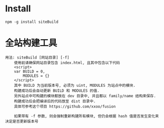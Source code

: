# Install
`npm -g install siteBuild`

# 全站构建工具
	用法: siteBuild [网站目录] [-f]
		使用前请确保网站目录包含 index.html, 且其中包含以下代码
		<script>
		var BUILD = 0,
			MODULES = {}
		</script>
		其中 BUILD 为当前版本号, 必须为 uint, MODULES 为站点中的模块.
		构建成功后会自动更新 BUILD 和 MODULES 的值.
		另外站点中可构建的模块都放在 dev 目录中, 并且都以 family/name 结构来保存.
		构建成功后会把编译后的代码放至 dist 目录中.
		具体可参考这个项目 https://github.com/xxoo/fusion

		如果带有 -f 参数, 则会强制重新构建所有模块, 但仍会根据 hash 值是否发生变化来决定是否更新版本号